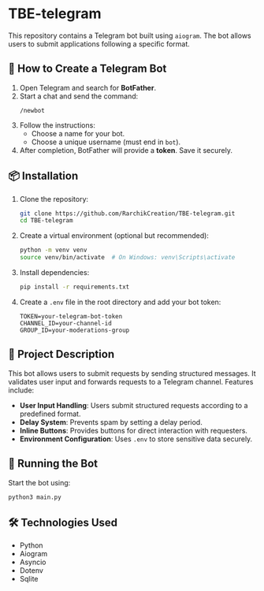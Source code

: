 # TBE-telegram

This repository contains a Telegram bot built using `aiogram`. The bot allows users to submit applications following a specific format.

## 📌 How to Create a Telegram Bot

1. Open Telegram and search for **BotFather**.
2. Start a chat and send the command:
   ```
   /newbot
   ```
3. Follow the instructions:
   - Choose a name for your bot.
   - Choose a unique username (must end in `bot`).
4. After completion, BotFather will provide a **token**. Save it securely.

## 📦 Installation

1. Clone the repository:
   ```sh
   git clone https://github.com/RarchikCreation/TBE-telegram.git
   cd TBE-telegram
   ```

2. Create a virtual environment (optional but recommended):
   ```sh
   python -m venv venv
   source venv/bin/activate  # On Windows: venv\Scripts\activate
   ```

3. Install dependencies:
   ```sh
   pip install -r requirements.txt
   ```

4. Create a `.env` file in the root directory and add your bot token:
   ```
   TOKEN=your-telegram-bot-token
   CHANNEL_ID=your-channel-id
   GROUP_ID=your-moderations-group
   ```

## 📝 Project Description

This bot allows users to submit requests by sending structured messages. It validates user input and forwards requests to a Telegram channel. Features include:

- **User Input Handling**: Users submit structured requests according to a predefined format.
- **Delay System**: Prevents spam by setting a delay period.
- **Inline Buttons**: Provides buttons for direct interaction with requesters.
- **Environment Configuration**: Uses `.env` to store sensitive data securely.

## 🚀 Running the Bot

Start the bot using:
```sh
python3 main.py
```

## 🛠 Technologies Used
- Python
- Aiogram
- Asyncio
- Dotenv
- Sqlite
